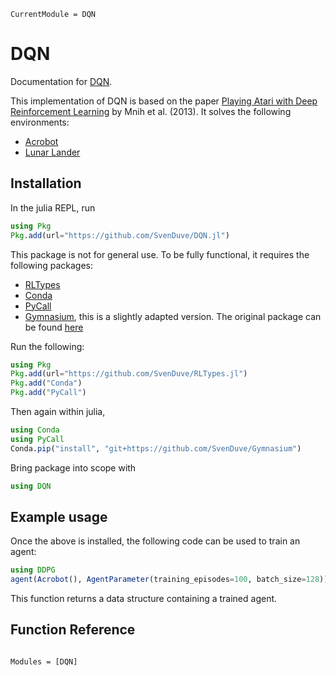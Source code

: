 ```@meta
CurrentModule = DQN
```

# DQN

Documentation for [DQN](https://github.com/SvenDuve/DQN.jl).

This implementation of DQN is based on the paper [Playing Atari with Deep Reinforcement Learning](https://arxiv.org/abs/1312.5602) by Mnih et al. (2013). It solves the following environments:

- [Acrobot](https://gymnasium.farama.org/environments/classic_control/acrobot/)
- [Lunar Lander](https://gymnasium.farama.org/environments/box2d/lunar_lander/)


## Installation

In the julia REPL, run

```julia
using Pkg
Pkg.add(url="https://github.com/SvenDuve/DQN.jl")
```

This package is not for general use. To be fully functional, it requires the following packages:

- [RLTypes](https://github.com/SvenDuve/RLTypes.jl)
- [Conda](https://github.com/JuliaPy/Conda.jl)
- [PyCall](https://github.com/JuliaPy/PyCall.jl)
- [Gymnasium](https://github.com/SvenDuve/Gymnasium), this is a slightly adapted version. The original package can be found [here](https://github.com/Farama-Foundation/Gymnasium)


Run the following:

```julia
using Pkg
Pkg.add(url="https://github.com/SvenDuve/RLTypes.jl")
Pkg.add("Conda")
Pkg.add("PyCall")
````

Then again within julia,

```julia
using Conda
using PyCall
Conda.pip("install", "git+https://github.com/SvenDuve/Gymnasium")
```


Bring package into scope with

```julia
using DQN
```

## Example usage


Once the above is installed, the following code can be used to train an agent:

```julia
using DDPG
agent(Acrobot(), AgentParameter(training_episodes=100, batch_size=128))
```

This function returns a data structure containing a trained agent. 


## Function Reference


```@index
```

```@autodocs
Modules = [DQN]
```
